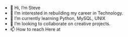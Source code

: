 - 👋 Hi, I’m Steve
- 👀 I’m interested in rebuilding my career in Technology.
- 🌱 I’m currently learning Python, MySQL, UNIX
- 💞️ I’m looking to collaborate on creative projects.
- 📫 How to reach Here at 

<!---
sellner/sellner is a ✨ special ✨ repository because its `README.md` (this file) appears on your GitHub profile.
You can click the Preview link to take a look at your changes.
--->
